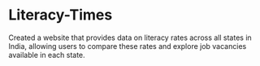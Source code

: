 # Literacy-Times
Created a website that provides data on literacy rates across all states in India, allowing users to compare these rates and explore job vacancies available in each state.
